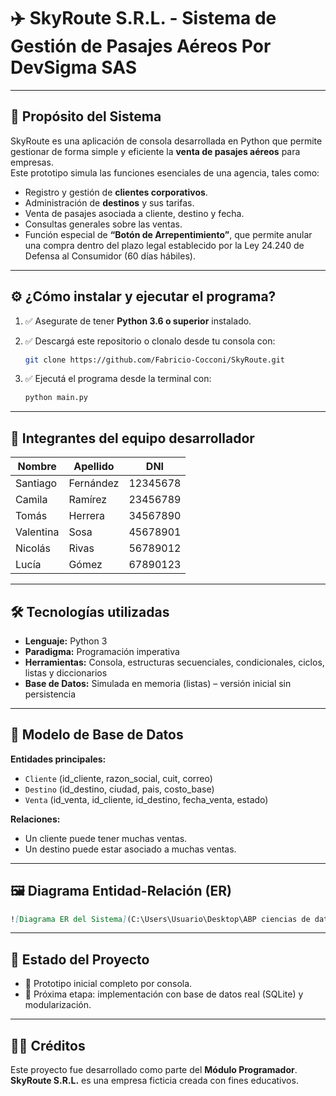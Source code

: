 # ✈️ SkyRoute S.R.L. - Sistema de Gestión de Pasajes Aéreos Por DevSigma SAS

---

## 🎯 Propósito del Sistema

SkyRoute es una aplicación de consola desarrollada en Python que permite gestionar de forma simple y eficiente la **venta de pasajes aéreos** para empresas.  
Este prototipo simula las funciones esenciales de una agencia, tales como:

- Registro y gestión de **clientes corporativos**.
- Administración de **destinos** y sus tarifas.
- Venta de pasajes asociada a cliente, destino y fecha.
- Consultas generales sobre las ventas.
- Función especial de **“Botón de Arrepentimiento”**, que permite anular una compra dentro del plazo legal establecido por la Ley 24.240 de Defensa al Consumidor (60 días hábiles).

---

## ⚙️ ¿Cómo instalar y ejecutar el programa?

1. ✅ Asegurate de tener **Python 3.6 o superior** instalado.
2. ✅ Descargá este repositorio o clonalo desde tu consola con:

   ```bash
   git clone https://github.com/Fabricio-Cocconi/SkyRoute.git
   ```

3. ✅ Ejecutá el programa desde la terminal con:

   ```bash
   python main.py
   ```

---

## 👥 Integrantes del equipo desarrollador

| Nombre     | Apellido   | DNI       |
|------------|------------|-----------|
| Santiago   | Fernández  | 12345678  |
| Camila     | Ramírez    | 23456789  |
| Tomás      | Herrera    | 34567890  |
| Valentina  | Sosa       | 45678901  |
| Nicolás    | Rivas      | 56789012  |
| Lucía      | Gómez      | 67890123  |

---

## 🛠️ Tecnologías utilizadas

- **Lenguaje:** Python 3  
- **Paradigma:** Programación imperativa  
- **Herramientas:** Consola, estructuras secuenciales, condicionales, ciclos, listas y diccionarios  
- **Base de Datos:** Simulada en memoria (listas) – versión inicial sin persistencia  

---

## 🧱 Modelo de Base de Datos

**Entidades principales:**

- `Cliente` (id_cliente, razon_social, cuit, correo)
- `Destino` (id_destino, ciudad, pais, costo_base)
- `Venta` (id_venta, id_cliente, id_destino, fecha_venta, estado)

**Relaciones:**

- Un cliente puede tener muchas ventas.
- Un destino puede estar asociado a muchas ventas.

---

## 🖼️ Diagrama Entidad-Relación (ER)


```markdown
![Diagrama ER del Sistema](C:\Users\Usuario\Desktop\ABP ciencias de datos\SkyRoute\SkyRoute\base de datos\Diagrama DER.jpg
```

---

## 📌 Estado del Proyecto

- 🧪 Prototipo inicial completo por consola.  
- 🧩 Próxima etapa: implementación con base de datos real (SQLite) y modularización.

---

## 🧑‍💻 Créditos

Este proyecto fue desarrollado como parte del **Módulo Programador**.  
**SkyRoute S.R.L.** es una empresa ficticia creada con fines educativos.
